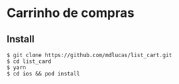 # Carrinho de compras
## Install

    $ git clone https://github.com/mdlucas/list_cart.git
    $ cd list_card
    $ yarn
    $ cd ios && pod install

